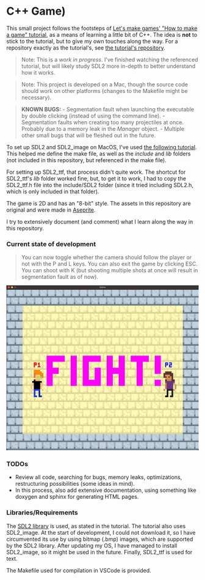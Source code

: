 # C++ Game)

This small project follows the footsteps of [Let's make games' "How to make a
game"
tutorial](https://www.youtube.com/watch?v=QQzAHcojEKg&list=PLhfAbcv9cehhkG7ZQK0nfIGJC_C-wSLrx),
as a means of learning a little bit of C++. The idea is **not**
to stick to the tutorial, but to give my own touches along the
way. For a repository exactly as the tutorial's, see [the tutorial's
repository](https://github.com/carlbirch/BirchEngine).

> Note:
    This is a *work in progress*. I've finished watching the referenced tutorial, but will likely
    study SDL2 more in-depth to better understand how it works.

> Note:
    This project is developed on a Mac, though the source code should work on
    other platforms (changes to the Makefile might be necessary).

> **KNOWN BUGS:**
    - Segmentation fault when launching the executable by double clicking (instead of using the command line).
    - Segmentation faults when creating too many projectiles at once. Probably due to a memory leak in the *Manager* object.
    - Multiple other small bugs that will be fleshed out in the future.

To set up SDL2 and SDL2_image on MacOS, I've used [the following tutorial](https://www.youtube.com/watch?v=Dyz9O7s7B8w&t=1002s&ab_channel=IndependentPixels). This helped me define the make file, as well as the *include* and *lib* folders (not included in this repository, but referenced in the make file).

For setting up SDL2_ttf, that process didn't quite work. The shortcut for SDL2_ttf's *lib* folder worked fine, but,
to get it to work, I had to copy the SDL2_ttf.h file into the include/SDL2 folder (since it tried including SDL2.h, which
is only included in that folder).

The game is 2D and has an "8-bit" style. The assets in this
repository are original and were made in
[Aseprite](https://www.aseprite.org/).

I try to extensively document (and comment) what I learn along the
way in this repository.

### Current state of development
> You can now toggle whether the camera should follow the player or not with the
> P and L keys. You can also exit the game by clicking ESC. You can shoot with K
> (but shooting multiple shots at once will result in segmentation fault as of now).

![Current state of development](assets/current.gif)

### TODOs

- Review all code, searching for bugs, memory leaks, optimizations,
  restructuring possibilities (some ideas in mind).
- In this process, also add extensive documentation, using something
  like doxygen and sphinx for generating HTML pages.

### Libraries/Requirements

The [SDL2 library](https://www.libsdl.org/) is used, as stated in
the tutorial. The tutorial also uses SDL2_image. At the start of development, I could
not download it, so I have circumvented its use by using bitmap (.bmp) images, which
are supported by the SDL2 library. After updating my OS, I have managed to install
SDL2_image, so it might be used in the future. Finally, SDL2_ttf is used for text.

The Makefile used for compilation in VSCode is provided.